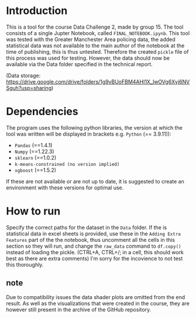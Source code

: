 # Introduction

This is a tool for the course Data Challenge 2, made by group 15.
The tool consists of a single Jupter Notebook, called `FINAL_NOTEBOOK.ipynb`. This tool was tested with the Greater Manchester Area policing data, the added statistical data was not available to the main author of the notebook at the time of publishing, this is thus untested. Therefore the created `pickle` file of this process was used for testing. However, the data should now be available via the Data folder specified in the technical report.

(Data storage: https://drive.google.com/drive/folders/1g9vBUoFBM4AHI1X_lwOVg6Xyj6NVSguh?usp=sharing)

# Dependencies

The program uses the following python libraries, the version at which the tool was written will be displayed in brackets e.g. `Python` (== 3.9.11)):

- `Pandas`    (==1.4.1)
- `Numpy`     (==1.22.3)
- `sklearn`   (==1.0.2)
- `k-means-constrained (no version implied)`
- `xgboost`   (==1.5.2)

If these are not available or are not up to date, it is suggested to create an environment with these versions for optimal use.

# How to run

Specify the correct paths for the dataset in the `Data` folder. If the is statistical data in excel sheets is provided, use these in the `Adding Extra Features` part of the the notebook, thus uncomment all the cells in this section so they will run, and change the `raw_data` command to `df.copy()` instead of loading the pickle. (CTRL+A, CTRL+/; in a cell, this should work best as there are extra comments) I'm sorry for the incovience to not test this thoroughly.

## note
Due to compatibility issues the data shader plots are omitted from the end result. As well as the visualizations that were created in the course, they are however still present in the archive of the GitHub repository.